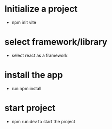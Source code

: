 # Initialize a project
* npm init vite

# select framework/library
* select react as a framework

# install the app
* run npm install
 
# start project
* npm run dev to start the project

